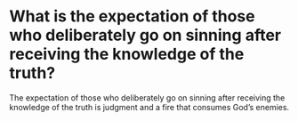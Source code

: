 # What is the expectation of those who deliberately go on sinning after receiving the knowledge of the truth?

The expectation of those who deliberately go on sinning after receiving the knowledge of the truth is judgment and a fire that consumes God’s enemies.
